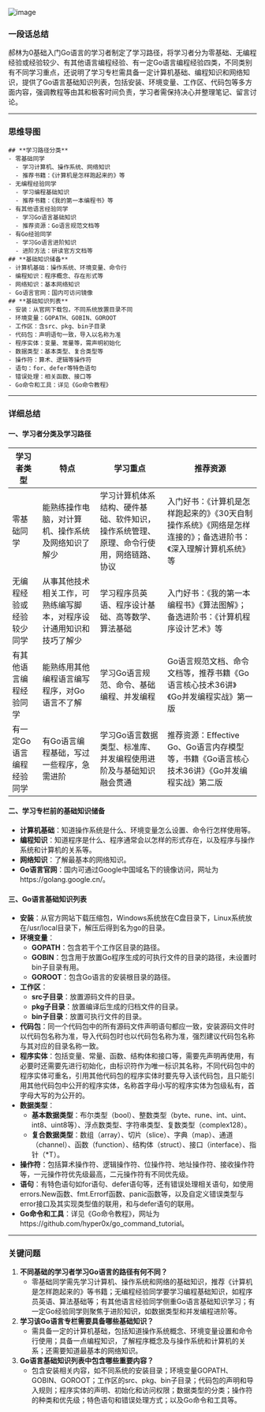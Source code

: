 ![image](https://github.com/user-attachments/assets/4e250df1-d42a-4426-b508-dd0d7d779ef4)


### 一段话总结
郝林为0基础入门Go语言的学习者制定了学习路径，将学习者分为零基础、无编程经验或经验较少、有其他语言编程经验、有一定Go语言编程经验四类，不同类别有不同学习重点，还说明了学习专栏需具备一定计算机基础、编程知识和网络知识，提供了Go语言基础知识列表，包括安装、环境变量、工作区、代码包等多方面内容，强调教程等由其和极客时间负责，学习者需保持决心并整理笔记、留言讨论。

---

### 思维导图
```mindmap
## **学习路径分类**
- 零基础同学
  - 学习计算机、操作系统、网络知识
  - 推荐书籍：《计算机是怎样跑起来的》等
- 无编程经验同学
  - 学习编程基础知识
  - 推荐书籍：《我的第一本编程书》等
- 有其他语言经验同学
  - 学习Go语言基础知识
  - 推荐资源：Go语言规范文档等
- 有Go经验同学
  - 学习Go语言进阶知识
  - 进阶方法：研读官方文档等
## **基础知识储备**
- 计算机基础：操作系统、环境变量、命令行
- 编程知识：程序概念、存在形式等
- 网络知识：基本网络知识
- Go语言官网：国内可访问镜像
## **基础知识列表**
- 安装：从官网下载包，不同系统放置目录不同
- 环境变量：GOPATH、GOBIN、GOROOT
- 工作区：含src、pkg、bin子目录
- 代码包：声明语句一致，导入以名称为准
- 程序实体：变量、常量等，需声明初始化
- 数据类型：基本类型、复合类型等
- 操作符：算术、逻辑等操作符
- 语句：for、defer等特色语句
- 错误处理：相关函数、接口等
- Go命令和工具：详见《Go命令教程》
```

---

### 详细总结
#### 一、学习者分类及学习路径
|学习者类型|特点|学习重点|推荐资源|
|----|----|----|----|
|零基础同学|能熟练操作电脑，对计算机、操作系统及网络知识了解少|学习计算机体系结构、硬件基础、软件知识，操作系统管理、原理、命令行使用，网络链路、协议|入门好书：《计算机是怎样跑起来的》《30天自制操作系统》《网络是怎样连接的》；备选进阶书：《深入理解计算机系统》等|
|无编程经验或经验较少同学|从事其他技术相关工作，可熟练编写脚本，对程序设计通用知识和技巧了解少|学习程序员英语、程序设计基础、高等数学、算法基础|入门好书：《我的第一本编程书》《算法图解》；备选进阶书：《计算机程序设计艺术》等|
|有其他语言编程经验同学|能熟练用其他编程语言编写程序，对Go语言不了解|学习Go语言规范、命令、基础编程、并发编程|Go语言规范文档、命令文档等，推荐书籍《Go语言核心技术36讲》《Go并发编程实战》第一版|
|有一定Go语言编程经验同学|有Go语言编程基础，写过一些程序，急需进阶|学习Go语言数据类型、标准库、并发编程使用进阶及与基础知识融会贯通|推荐资源：Effective Go、Go语言内存模型等，书籍《Go语言核心技术36讲》《Go并发编程实战》第二版|

#### 二、学习专栏前的基础知识储备
- **计算机基础**：知道操作系统是什么、环境变量怎么设置、命令行怎样使用等。
- **编程知识**：知道程序是什么、程序通常会以怎样的形式存在，以及程序与操作系统和计算机的关系等。
- **网络知识**：了解最基本的网络知识。
- **Go语言官网**：国内可通过Google中国域名下的镜像访问，网址为https://golang.google.cn/。

#### 三、Go语言基础知识列表
- **安装**：从官方网站下载压缩包，Windows系统放在C盘目录下，Linux系统放在/usr/local目录下，解压后得到名为go的目录。
- **环境变量**：
    - **GOPATH**：包含若干个工作区目录的路径。
    - **GOBIN**：包含用于放置Go程序生成的可执行文件的目录的路径，未设置时bin子目录有用。
    - **GOROOT**：包含Go语言的安装根目录的路径。
- **工作区**：
    - **src子目录**：放置源码文件的目录。
    - **pkg子目录**：放置编译后生成的归档文件的目录。
    - **bin子目录**：放置可执行文件的目录。
- **代码包**：同一个代码包中的所有源码文件声明语句都应一致，安装源码文件时以代码包名称为准，导入代码包时也以代码包名称为准，强烈建议代码包名称与其对应的目录名称一致。
- **程序实体**：包括变量、常量、函数、结构体和接口等，需要先声明再使用，有必要时还需要先进行初始化，由标识符作为唯一标识其名称，不同代码包中的程序实体可重名，引用其他代码包的程序实体时要先导入该代码包，且只能引用其他代码包中公开的程序实体，名称首字母小写的程序实体为包级私有，首字母大写的为公开的。
- **数据类型**：
    - **基本数据类型**：布尔类型（bool）、整数类型（byte、rune、int、uint、int8、uint8等）、浮点数类型、字符串类型、复数类型（complex128）。
    - **复合数据类型**：数组（array）、切片（slice）、字典（map）、通道（channel）、函数（function）、结构体（struct）、接口（interface）、指针（*T）。
- **操作符**：包括算术操作符、逻辑操作符、位操作符、地址操作符、接收操作符等，一元操作符优先级最高，二元操作符有不同优先级。
- **语句**：有特色语句如for语句、defer语句等，还有错误处理相关语句，如使用errors.New函数、fmt.Errorf函数、panic函数等，以及自定义错误类型与error接口及其实现类型值的联用，和与defer语句的联用。
- **Go命令和工具**：详见《Go命令教程》，网址为https://github.com/hyper0x/go_command_tutorial。

---

### 关键问题
1. **不同基础的学习者学习Go语言的路径有何不同？**
    - 零基础同学需先学习计算机、操作系统和网络的基础知识，推荐《计算机是怎样跑起来的》等书籍；无编程经验同学要学习编程基础知识，如程序员英语、算法基础等；有其他语言经验同学侧重Go语言基础知识学习；有一定Go经验同学则聚焦于进阶知识，如数据类型和并发编程进阶等。
2. **学习该Go语言专栏需要具备哪些基础知识？**
    - 需具备一定的计算机基础，包括知道操作系统概念、环境变量设置和命令行使用；具备一点编程知识，了解程序概念及与操作系统和计算机的关系；还需要知道最基本的网络知识。
3. **Go语言基础知识列表中包含哪些重要内容？**
    - 包含安装相关内容，如不同系统的安装目录；环境变量GOPATH、GOBIN、GOROOT；工作区的src、pkg、bin子目录；代码包的声明和导入规则；程序实体的声明、初始化和访问权限；数据类型的分类；操作符的种类和优先级；特色语句和错误处理方式；以及Go命令和工具等。
